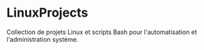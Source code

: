 # LinuxProjects
Collection de projets Linux et scripts Bash pour l'automatisation et l'administration système.
